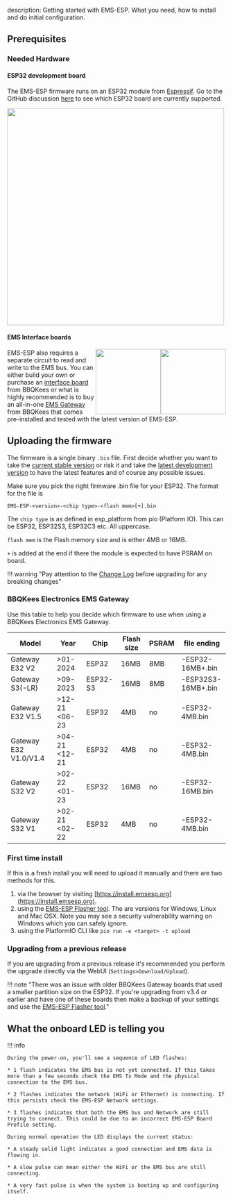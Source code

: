 description: Getting started with EMS-ESP. What you need, how to install and do initial configuration.

## Prerequisites

### Needed Hardware

#### ESP32 development board

The EMS-ESP firmware runs on an ESP32 module from [Espressif](https://www.espressif.com/en/products/socs). Go to the GitHub discussion [here](https://github.com/emsesp/EMS-ESP32/discussions/839#discussioncomment-4493156) to see which ESP32 board are currently supported.

<img style="width:500px" src="../_media/images/esp32-dev-boards.jpg"></img>

#### EMS Interface boards

<img style="float:right;width:150px" src="../_media/images/EMS-Gateway-S3.png"></img>
<img style="float:right;width:150px" src="../_media/images/EMS-Gateway-E32-V2.png"></img>
EMS-ESP also requires a separate circuit to read and write to the EMS bus. You can either build your own or purchase an [interface board](https://bbqkees-electronics.nl/product/ems-interface-board-v3/) from BBQKees or what is highly recommended is to buy an all-in-one [EMS Gateway](https://bbqkees-electronics.nl/shop/) from BBQKees that comes pre-installed and tested with the latest version of EMS-ESP.

## Uploading the firmware

The firmware is a single binary `.bin` file. First decide whether you want to take the [current stable version](https://github.com/emsesp/EMS-ESP32/releases/latest) or risk it and take the [latest development version](https://github.com/emsesp/EMS-ESP32/releases/tag/latest) to have the latest features and of course any possible issues.

Make sure you pick the right firmware .bin file for your ESP32. The format for the file is

`EMS-ESP-<version>-<chip type>-<flash mem>[+].bin`

The `chip type` is as defined in esp_platform from pio (Platform IO). This can be ESP32, ESP32S3, ESP32C3 etc. All uppercase.

`flash mem` is the Flash memory size and is either 4MB or 16MB.

`+` is added at the end if there the module is expected to have PSRAM on board.

!!! warning "Pay attention to the [Change Log](Version-Release-History) before upgrading for any breaking changes"

### BBQKees Electronics EMS Gateway

Use this table to help you decide which firmware to use when using a BBQKees Electronics EMS Gateway.

| Model                 | Year          | Chip     | Flash size | PSRAM | file ending        |
| --------------------- | ------------- | -------- | ---------- | ----- | ------------------ |
| Gateway E32 V2        | >01-2024      | ESP32    | 16MB       | 8MB   | -ESP32-16MB+.bin   |
| Gateway S3(-LR)       | >09-2023      | ESP32-S3 | 16MB       | 8MB   | -ESP32S3-16MB+.bin |
| Gateway E32 V1.5      | >12-21 <06-23 | ESP32    | 4MB        | no    | -ESP32-4MB.bin     |
| Gateway E32 V1.0/V1.4 | >04-21 <12-21 | ESP32    | 4MB        | no    | -ESP32-4MB.bin     |
| Gateway S32 V2        | >02-22 <01-23 | ESP32    | 16MB       | no    | -ESP32-16MB.bin    |
| Gateway S32 V1        | >02-21 <02-22 | ESP32    | 4MB        | no    | -ESP32-4MB.bin     |

### First time install

If this is a fresh install you will need to upload it manually and there are two methods for this.

1. via the browser by visiting [https://install.emsesp.org](https://install.emsesp.org).
1. using the [EMS-ESP Flasher tool](https://github.com/emsesp/EMS-ESP-Flasher/releases). The are versions for Windows, Linux and Mac OSX. Note you may see a security vulnerability warning on Windows which you can safely ignore.
1. using the PlatformIO CLI like `pio run -e <target> -t upload`

### Upgrading from a previous release

If you are upgrading from a previous release it's recommended you perform the upgrade directly via the WebUI (`Settings>Download/Upload`).

!!! note "There was an issue with older BBQKees Gateway boards that used a smaller partition size on the ESP32. If you're upgrading from v3.4 or earlier and have one of these boards then make a backup of your settings and use the [EMS-ESP Flasher tool](https://github.com/emsesp/EMS-ESP-Flasher/releases)."

## What the onboard LED is telling you

!!! info

    During the power-on, you'll see a sequence of LED flashes:

    * 1 flash indicates the EMS bus is not yet connected. If this takes more than a few seconds check the EMS Tx Mode and the physical connection to the EMS bus.

    * 2 flashes indicates the network (WiFi or Ethernet) is connecting. If this persists check the EMS-ESP Network settings.

    * 3 flashes indicates that both the EMS bus and Network are still trying to connect. This could be due to an incorrect EMS-ESP Board Profile setting.

    During normal operation the LED displays the current status:

    * A steady solid light indicates a good connection and EMS data is flowing in.

    * A slow pulse can mean either the WiFi or the EMS bus are still connecting.

    * A very fast pulse is when the system is booting up and configuring itself.

